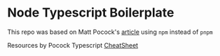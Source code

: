 # Node Typescript Boilerplate

This repo was based on Matt Pocock's [article](https://www.totaltypescript.com/typescript-and-node) using `npm` instead of `pnpm` 

Resources by Pocock
Typescript [CheatSheet](https://www.totaltypescript.com/tsconfig-cheat-sheet)